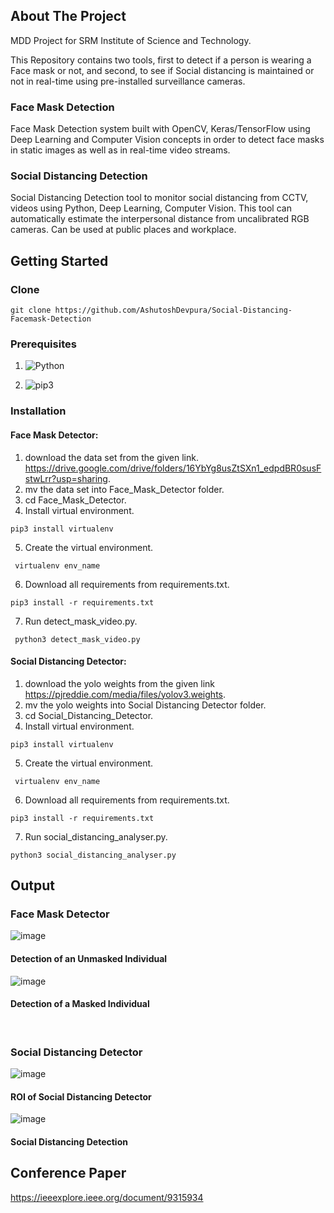 ## About The Project
MDD Project for SRM Institute of Science and Technology.

This Repository contains two tools, first to detect if a person is wearing a Face mask or not, and second, to see if Social distancing is maintained or not in real-time using pre-installed surveillance cameras.


### Face Mask Detection
Face Mask Detection system built with OpenCV, Keras/TensorFlow using Deep Learning and Computer Vision concepts in order to detect face masks in static images as well as in real-time video streams.



### Social Distancing Detection
Social Distancing Detection tool to monitor social distancing from CCTV, videos using Python, Deep Learning, Computer Vision. This tool can automatically estimate the interpersonal distance from uncalibrated RGB cameras. Can be used at public places and workplace.




## Getting Started 

### Clone
```
git clone https://github.com/AshutoshDevpura/Social-Distancing-Facemask-Detection
```

### Prerequisites 
1. ![Python](https://img.shields.io/badge/python-v3.6+-blue.svg)

2. ![pip3](https://img.shields.io/badge/pip-v21.0+-blue.svg)


### Installation
#### Face Mask Detector:
1. download the data set from the given link.
https://drive.google.com/drive/folders/16YbYg8usZtSXn1_edpdBR0susFstwLrr?usp=sharing.
2. mv the data set into Face_Mask_Detector folder.
3. cd Face_Mask_Detector.
3. Install virtual environment. 
  ``` 
  pip3 install virtualenv
  ```
5. Create the virtual environment.
  ```
   virtualenv env_name
  ```
 6. Download all requirements from requirements.txt.
  ```
  pip3 install -r requirements.txt
  ```
7. Run detect_mask_video.py.
  ```
   python3 detect_mask_video.py  
  ```


#### Social Distancing Detector:
1. download the yolo weights from the given link
https://pjreddie.com/media/files/yolov3.weights.
2. mv the yolo weights into Social Distancing Detector folder.
3. cd Social_Distancing_Detector.
3. Install virtual environment. 
  ``` 
  pip3 install virtualenv
  ```
5. Create the virtual environment.
  ```
   virtualenv env_name 
  ```
 6. Download all requirements from requirements.txt.
  ```
  pip3 install -r requirements.txt
  ```
7. Run social_distancing_analyser.py.
  ```
  python3 social_distancing_analyser.py
  ```
  
  ## Output
  
  ### Face Mask Detector 
  
  ![image](https://user-images.githubusercontent.com/46817661/114898178-8364b980-9e2f-11eb-8e85-79ba5b8ea1ab.png)
  #### Detection of an Unmasked Individual
  
  ![image](https://user-images.githubusercontent.com/46817661/114898559-d50d4400-9e2f-11eb-8eae-06a895e1fe78.png)
  #### Detection of a Masked Individual 
  
 <br>
 
  ### Social Distancing Detector 
  
  ![image](https://user-images.githubusercontent.com/46817661/114898880-21f11a80-9e30-11eb-8f2b-fb954ab1a685.png)
  #### ROI of Social Distancing Detector
  
  ![image](https://user-images.githubusercontent.com/46817661/114899021-41884300-9e30-11eb-89a0-324a2e693472.png)
 #### Social Distancing Detection 
  
 ## Conference Paper
 https://ieeexplore.ieee.org/document/9315934
